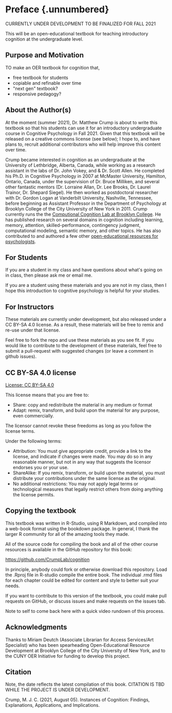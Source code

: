 # Preface {.unnumbered}

CURRENTLY UNDER DEVELOPMENT TO BE FINALIZED FOR FALL 2021

This will be an open-educational textbook for teaching introductory cognition at the undergraduate level. 

## Purpose and Motivation

TO make an OER textbook for cognition that,

- free textbook for students
- copiable and refinable over time
- "next gen" textbook?
- responsive pedagogy?

## About the Author(s)

At the moment (summer 2021), Dr. Matthew Crump is about to write this textbook so that his students can use it for an introductory undergraduate course in Cognitive Psychology in Fall 2021. Given that this textbook will be released on a creative commons license (see below); I hope to, and have plans to, recruit additional contributors who will help improve this content over time.

Crump became interested in cognition as an undergraduate at the University of Lethbridge, Alberta, Canada, while working as a research assistant in the labs of Dr. John Vokey, and & Dr. Scott Allen. He completed his Ph.D. in Cognitive Psychology in 2007 at McMaster University, Hamilton, Ontario, Canada, under the supervision of Dr. Bruce Milliken, and several other fantastic mentors (Dr. Lorraine Allan, Dr. Lee Brooks, Dr. Laurel Trainor, Dr. Shepard Siegel). He then worked as postdoctoral researcher with Dr. Gordon Logan at Vanderbilt University, Nashville, Tennessee, before beginning as Assistant Professor in the Department of Psychology at Brooklyn College of the City University of New York in 2011. Crump currently runs the the [Computional Cognition Lab at Brooklyn College](https://www.crumplab.com). He has published research on several domains in cognition including learning, memory, attention, skilled-performance, contingency judgment, computational modeling, semantic memory, and other topics. He has also contributed to and authored a few other [open-educational resources for psychologists](https://www.crumplab.com/Books.html).

## For Students

If you are a student in my class and have questions about what's going on in class, then please ask me or email me.

If you are a student using these materials and you are not in my class, then I hope this introduction to cognitive psychology is helpful for your studies. 


## For Instructors

These materials are currently under development, but also released under a CC BY-SA 4.0 license. As a result, these materials will be free to remix and re-use under that license. 

Feel free to fork the repo and use these materials as you see fit. If you would like to contribute to the development of these materials, feel free to submit a pull-request with suggested changes (or leave a comment in github issues).

## CC BY-SA 4.0 license



[License: CC BY-SA 4.0](https://creativecommons.org/licenses/by-sa/4.0/)



This license means that you are free to:

- Share: copy and redistribute the material in any medium or format
- Adapt: remix, transform, and build upon the material for any purpose, even commercially.

The licensor cannot revoke these freedoms as long as you follow the license terms.

Under the following terms:

- Attribution: You must give appropriate credit, provide a link to the license, and indicate if changes were made. You may do so in any reasonable manner, but not in any way that suggests the licensor endorses you or your use.
- ShareAlike: If you remix, transform, or build upon the material, you must distribute your contributions under the same license as the original.
- No additional restrictions: You may not apply legal terms or technological measures that legally restrict others from doing anything the license permits.

## Copying the textbook

This textbook was written in R-Studio, using R Markdown, and compiled into a web-book format using the bookdown package. In general, I thank the larger R community for all of the amazing tools they made.

All of the source code for compiling the book and all of the other course resources is available in the GitHub repository for this book:

<https://github.com/CrumpLab/cognition>

In principle, anybody could fork or otherwise download this repository. Load the .Rproj file in R-studio compile the entire book. The individual .rmd files for each chapter could be edited for content and style to better suit your needs.

If you want to contribute to this version of the textbook, you could make pull requests on GitHub, or discuss issues and make requests on the issues tab.

Note to self to come back here with a quick video rundown of this process.

## Acknowledgments

Thanks to Miriam Deutch (Associate Librarian for Access Services/Art Specialist) who has been spearheading Open-Educational Resource Development at Brooklyn College of the City University of New York, and to the CUNY OER Initiative for funding to develop this project.

## Citation

Note, the date reflects the latest compilation of this book. CITATION IS TBD WHILE THE PROJECT IS UNDER DEVELOPMENT.

Crump, M. J. C. (2021, August 05). Instances of Cognition: Findings, Explanations, Applications, and Implications. 


